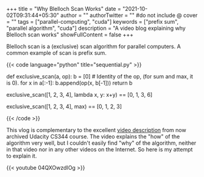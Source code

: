 +++
title = "Why Blelloch Scan Works"
date = "2021-10-02T09:31:44+05:30"
author = ""
authorTwitter = "" #do not include @
cover = ""
tags = ["parallel-computing", "cuda"]
keywords = ["prefix sum", "parallel algorithm", "cuda"]
description = "A video blog explaining why Blelloch scan works"
showFullContent = false
+++

Blelloch scan is a (exclusive) scan algorithm for parallel computers. A common example of scan is prefix sum.

{{< code language="python" title="sequential.py" >}}

def exclusive_scan(a, op):
    b = [0] # Identity of the op, (for sum and max, it is 0).
    for x in a[:-1]:
        b.append(op(x, b[-1]))
    return b

exclusive_scan([1, 2, 3, 4], lambda x, y: x+y) == [0, 1, 3, 6]

exclusive_scan([1, 2, 3, 4], max) == [0, 1, 2, 3]


{{< /code >}}


This vlog is complementary to the excellent [video description](https://youtu.be/mmYv3Haj6uc) from now archived Udacity CS344 course. The video explains the "how" of the algorithm very well, but I couldn't easily find "why" of the algorithm, neither in that video nor in any other videos on the Internet. So here is my attempt to explain it.

{{< youtube 04QXOwzdIOg >}}